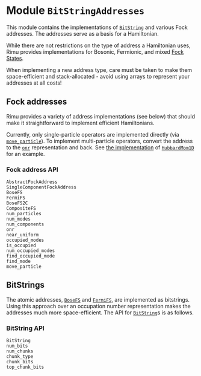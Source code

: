 # Module `BitStringAddresses`

This module contains the implementations of [`BitString`](@ref) and various Fock addresses.
The addresses serve as a basis for a Hamiltonian.

While there are not restrictions on the type of address a Hamiltonian uses, Rimu provides
implementations for Bosonic, Fermionic, and mixed [Fock
States](https://en.wikipedia.org/wiki/Fock_state).

When implementing a new address type, care must be taken to make them space-efficient and
stack-allocated - avoid using arrays to represent your addresses at all costs!

## Fock addresses

Rimu provides a variety of address implementations (see below) that should make it
straightforward to implement efficient Hamiltonians.

Currently, only single-particle operators are implemented directly (via
[`move_particle`](@ref)). To implement multi-particle operators, convert the address to the
[`onr`](@ref) representation and back. See [the
implementation](../../src/Hamiltonians/HubbardMom1D.jl) of [`HubbardMom1D`](@ref) for an
example.

### Fock address API

```@docs
AbstractFockAddress
SingleComponentFockAddress
BoseFS
FermiFS
BoseFS2C
CompositeFS
num_particles
num_modes
num_components
onr
near_uniform
occupied_modes
is_occupied
num_occupied_modes
find_occupied_mode
find_mode
move_particle
```

## BitStrings

The atomic addresses, [`BoseFS`](@ref) and [`FermiFS`](@ref), are implemented as bitstrings.
Using this approach over an occupation number representation makes the addresses much more
space-efficient. The API for [`BitString`](@ref)s is as follows.

### BitString API

```@docs
BitString
num_bits
num_chunks
chunk_type
chunk_bits
top_chunk_bits
```
